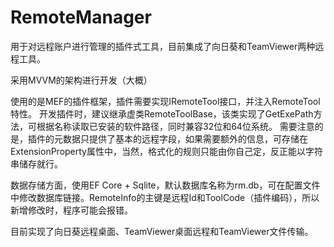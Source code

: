 # RemoteManager
用于对远程账户进行管理的插件式工具，目前集成了向日葵和TeamViewer两种远程工具。

采用MVVM的架构进行开发（大概）

使用的是MEF的插件框架，插件需要实现IRemoteTool接口，并注入RemoteTool特性。
开发插件时，建议继承虚类RemoteToolBase，该类实现了GetExePath方法，可根据名称读取已安装的软件路径，同时兼容32位和64位系统。
需要注意的是，插件的元数据只提供了基本的远程字段，如果需要额外的信息，可存储在ExtensionProperty属性中，当然，格式化的规则只能由你自己定，反正能以字符串储存就行。

数据存储方面，使用EF Core + Sqlite，默认数据库名称为rm.db，可在配置文件中修改数据库链接。RemoteInfo的主键是远程Id和ToolCode（插件编码），所以新增修改时，程序可能会报错。

目前实现了向日葵远程桌面、TeamViewer桌面远程和TeamViewer文件传输。



